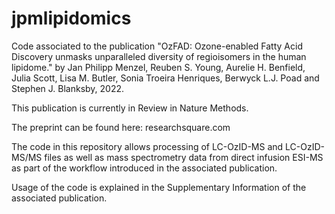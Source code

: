 # jpmlipidomics

Code associated to the publication "OzFAD: Ozone-enabled Fatty Acid Discovery unmasks unparalleled diversity of regioisomers in the human lipidome." by 
Jan Philipp Menzel, Reuben S. Young, Aurelie H. Benfield, Julia Scott, Lisa M. Butler, Sonia Troeira Henriques, Berwyck L.J. Poad and Stephen J. Blanksby, 2022.

This publication is currently in Review in Nature Methods. 

The preprint can be found here: researchsquare.com

The code in this repository allows processing of LC-OzID-MS and LC-OzID-MS/MS files as well as mass spectrometry data from direct infusion ESI-MS as part of the workflow introduced in the associated publication.

Usage of the code is explained in the Supplementary Information of the associated publication.
